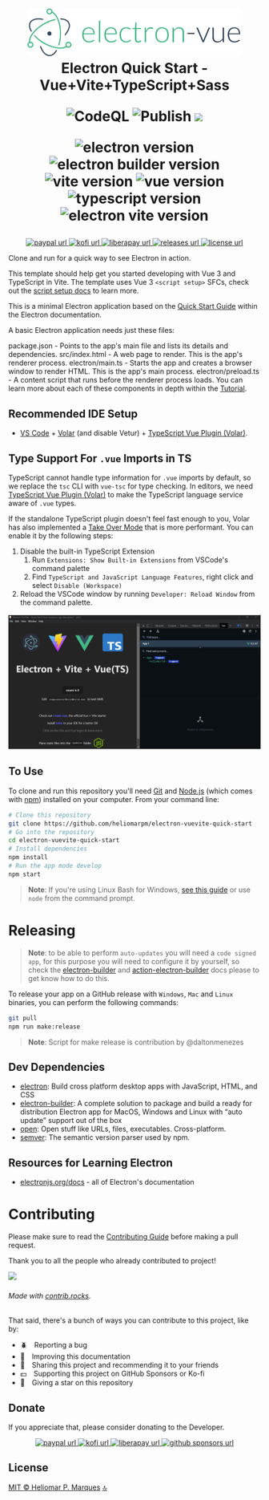 <span id="top"></span>
<h1 align="center">
  <img src="./public/logo.png" alt="electron-vue" width="428" />
  <br> Electron Quick Start - Vue+Vite+TypeScript+Sass

  ![CodeQL](https://github.com/heliomarpm/electron-vuevite-quick-start/actions/workflows/codeql-analysis.yml/badge.svg) ![Publish](https://github.com/heliomarpm/electron-vuevite-quick-start/actions/workflows/publish.yml/badge.svg) <a href="https://navto.me/heliomarpm" target="_blank"><img src="https://navto.me/assets/navigatetome-brand.png" width="32"/></a>

  ![electron version](https://img.shields.io/github/package-json/dependency-version/heliomarpm/electron-vuevite-quick-start/dev/electron)
  ![electron builder version](https://img.shields.io/github/package-json/dependency-version/heliomarpm/electron-vuevite-quick-start/dev/electron-builder)
  ![vite version](https://img.shields.io/github/package-json/dependency-version/heliomarpm/electron-vuevite-quick-start/dev/vite)
  ![vue version](https://img.shields.io/github/package-json/dependency-version/heliomarpm/electron-vuevite-quick-start/vue)
  ![typescript version](https://img.shields.io/github/package-json/dependency-version/heliomarpm/electron-vuevite-quick-start/dev/typescript)
  ![electron vite version](https://img.shields.io/github/package-json/dependency-version/heliomarpm/electron-vuevite-quick-start/dev/sass)
  
</h1>

<p align="center">
  <!-- PayPal -->
  <a href="https://bit.ly/support-heliomarpm" target="_blank" rel="noopener noreferrer">
    <img alt="paypal url" src="https://img.shields.io/badge/donate%20on-paypal-1C1E26?style=for-the-badge&labelColor=1C1E26&color=0475fe"/>
  </a>
  <!-- Ko-fi -->
  <a href="https://ko-fi.com/heliomarpm" target="_blank" rel="noopener noreferrer">
    <img alt="kofi url" src="https://img.shields.io/badge/kofi-1C1E26?style=for-the-badge&labelColor=1C1E26&color=ff5f5f"/>
  </a>
  <!-- LiberaPay -->  
  <a href="https://liberapay.com/heliomarpm" target="_blank" rel="noopener noreferrer">
     <img alt="liberapay url" src="https://img.shields.io/badge/liberapay-1C1E26?style=for-the-badge&labelColor=1C1E26&color=f6c915"/>
  </a>
  <!-- Version -->
  <a href="https://github.com/heliomarpm/electron-vuevite-quick-start/releases" target="_blank" rel="noopener noreferrer">
     <img alt="releases url" src="https://img.shields.io/github/v/release/heliomarpm/electron-vuevite-quick-start?style=for-the-badge&labelColor=1C1E26&color=2ea043"/>
  </a>  
  <!-- License -->
  <a href="https://github.com/heliomarpm/electron-vuevite-quick-start/blob/main/LICENSE" target="_blank" rel="noopener noreferrer">
    <img alt="license url" src="https://img.shields.io/badge/license%20-MIT-1C1E26?style=for-the-badge&labelColor=1C1E26&color=61ffca"/>
  </a>
</p>


Clone and run for a quick way to see Electron in action.

This template should help get you started developing with Vue 3 and TypeScript in Vite. The template uses Vue 3 `<script setup>` SFCs, check out the [script setup docs](https://v3.vuejs.org/api/sfc-script-setup.html#sfc-script-setup) to learn more.

This is a minimal Electron application based on the [Quick Start Guide](https://electronjs.org/docs/latest/tutorial/quick-start) within the Electron documentation.

A basic Electron application needs just these files:

package.json - Points to the app's main file and lists its details and dependencies.
src/index.html - A web page to render. This is the app's renderer process.
electron/main.ts - Starts the app and creates a browser window to render HTML. This is the app's main process.
electron/preload.ts - A content script that runs before the renderer process loads.
You can learn more about each of these components in depth within the [Tutorial](https://electronjs.org/docs/latest/tutorial/tutorial-prerequisites).


## Recommended IDE Setup

- [VS Code](https://code.visualstudio.com/) + [Volar](https://marketplace.visualstudio.com/items?itemName=Vue.volar) (and disable Vetur) + [TypeScript Vue Plugin (Volar)](https://marketplace.visualstudio.com/items?itemName=Vue.vscode-typescript-vue-plugin).

## Type Support For `.vue` Imports in TS

TypeScript cannot handle type information for `.vue` imports by default, so we replace the `tsc` CLI with `vue-tsc` for type checking. In editors, we need [TypeScript Vue Plugin (Volar)](https://marketplace.visualstudio.com/items?itemName=Vue.vscode-typescript-vue-plugin) to make the TypeScript language service aware of `.vue` types.

If the standalone TypeScript plugin doesn't feel fast enough to you, Volar has also implemented a [Take Over Mode](https://github.com/johnsoncodehk/volar/discussions/471#discussioncomment-1361669) that is more performant. You can enable it by the following steps:

1. Disable the built-in TypeScript Extension
   1. Run `Extensions: Show Built-in Extensions` from VSCode's command palette
   2. Find `TypeScript and JavaScript Language Features`, right click and select `Disable (Workspace)`
2. Reload the VSCode window by running `Developer: Reload Window` from the command palette.
   


<p align="center">
  <a href="#electron-app">
    <img alt="preview" src="https://raw.githubusercontent.com/heliomarpm/screenshots/main/electron-vuevite-quick-start.png" >
  </a>
</p>

## To Use

To clone and run this repository you'll need [Git](https://git-scm.com) and [Node.js](https://nodejs.org/en/download/) (which comes with [npm](http://npmjs.com)) installed on your computer. From your command line:

```bash
# Clone this repository
git clone https://github.com/heliomarpm/electron-vuevite-quick-start
# Go into the repository
cd electron-vuevite-quick-start
# Install dependencies
npm install
# Run the app mode develop
npm start
```

> **Note**: If you're using Linux Bash for Windows, [see this guide](https://www.howtogeek.com/261575/how-to-run-graphical-linux-desktop-applications-from-windows-10s-bash-shell/) or use `node` from the command prompt.


# Releasing
> **Note**: to be able to perform `auto-updates` you will need a `code signed app`, for this purpose you will need to configure it by yourself, so check the [electron-builder](https://www.electron.build/code-signing) and [action-electron-builder](https://github.com/samuelmeuli/action-electron-builder#code-signing) docs please to get know how to do this.

To release your app on a GitHub release with `Windows`, `Mac` and `Linux` binaries, you can perform the following commands:

```bash
git pull
npm run make:release
```

> **Note**: Script for make release is contribution by @daltonmenezes


## Dev Dependencies

- [electron](https://ghub.io/electron): Build cross platform desktop apps with JavaScript, HTML, and CSS
- [electron-builder](https://ghub.io/electron-builder): A complete solution to package and build a ready for distribution Electron app for MacOS, Windows and Linux with “auto update” support out of the box
- [open](https://ghub.io/open): Open stuff like URLs, files, executables. Cross-platform.
- [semver](https://ghub.io/semver): The semantic version parser used by npm.

## Resources for Learning Electron

- [electronjs.org/docs](https://electronjs.org/docs) - all of Electron's documentation

# Contributing

Please make sure to read the [Contributing Guide](https://github.com/heliomarpm/electron-vuevite-quick-start/blob/master/docs/CONTRIBUTING.md) before making a pull request.


Thank you to all the people who already contributed to project!

<a href="https://github.com/heliomarpm/electron-vuevite-quick-start/graphs/contributors" target="_blank">
  <img src="https://contrib.rocks/image?repo=heliomarpm/electron-vuevite-quick-start" />
</a>

###### Made with [contrib.rocks](https://contrib.rocks).

That said, there's a bunch of ways you can contribute to this project, like by:

- :beetle: Reporting a bug
- :page_facing_up: Improving this documentation
- :rotating_light: Sharing this project and recommending it to your friends
- :dollar: Supporting this project on GitHub Sponsors or Ko-fi
- :star2: Giving a star on this repository


## Donate

If you appreciate that, please consider donating to the Developer.

<p align="center">
  <!-- PayPal -->
  <a href="https://bit.ly/paypal-udeler" target="_blank" rel="noopener noreferrer">
    <img alt="paypal url" src="https://img.shields.io/badge/donate%20on-paypal-1C1E26?style=for-the-badge&labelColor=1C1E26&color=0475fe"/>
  </a>
  <!-- Ko-fi -->
  <a href="https://ko-fi.com/heliomarpm" target="_blank" rel="noopener noreferrer">
    <img alt="kofi url" src="https://img.shields.io/badge/kofi-1C1E26?style=for-the-badge&labelColor=1C1E26&color=ff5f5f"/>
  </a>
  <!-- LiberaPay -->  
  <a href="https://liberapay.com/heliomarpm" target="_blank" rel="noopener noreferrer">
     <img alt="liberapay url" src="https://img.shields.io/badge/liberapay-1C1E26?style=for-the-badge&labelColor=1C1E26&color=f6c915"/>
  </a>  
  <!-- GitHub Sponsors -->
  <a href="https://github.com/sponsors/heliomarpm" target="_blank" rel="noopener noreferrer">
    <img alt="github sponsors url" src="https://img.shields.io/badge/GitHub%20-Sponsor-1C1E26?style=for-the-badge&labelColor=1C1E26&color=db61a2"/>
  </a>
</p>

## License

[MIT © Heliomar P. Marques](https://github.com/heliomarpm/electron-vuevite-quick-start/blob/main/LICENSE) <a href="#top">🔝</a>
